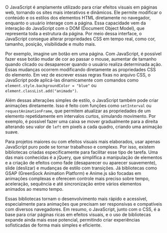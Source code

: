 O JavaScript é amplamente utilizado para criar efeitos visuais em páginas web, tornando os sites mais interativos e dinâmicos. Ele permite modificar o conteúdo e os estilos dos elementos HTML diretamente no navegador, enquanto o usuário interage com a página. Essa capacidade vem da interação do JavaScript com o DOM (Document Object Model), que representa toda a estrutura da página. Por meio dessa interface, o JavaScript consegue alterar propriedades CSS em tempo real, como cor, tamanho, posição, visibilidade e muito mais.

Por exemplo, imagine um botão em uma página. Com JavaScript, é possível fazer esse botão mudar de cor ao passar o mouse, aumentar de tamanho quando clicado ou desaparecer quando o usuário realiza determinada ação. Essas mudanças ocorrem modificando diretamente as propriedades CSS do elemento. Em vez de escrever essas regras fixas no arquivo CSS, o JavaScript pode aplicá-las dinamicamente com comandos como `element.style.backgroundColor = "blue"` ou `element.classList.add("animado")`.

Além dessas alterações simples de estilo, o JavaScript também pode criar animações diretamente. Isso é feito com funções como `setInterval` ou `requestAnimationFrame`, que permitem atualizar as propriedades de um elemento repetidamente em intervalos curtos, simulando movimento. Por exemplo, é possível fazer uma caixa se mover gradualmente para a direita alterando seu valor de `left` em pixels a cada quadro, criando uma animação suave.

Para projetos maiores ou com efeitos visuais mais elaborados, usar apenas JavaScript puro pode se tornar trabalhoso e complexo. Por isso, existem bibliotecas criadas especificamente para facilitar esse tipo de tarefa. Uma das mais conhecidas é a jQuery, que simplifica a manipulação de elementos e a criação de efeitos como fade (desaparecer ou aparecer suavemente), slide (deslizar) e mudanças de estilo com transições. Já bibliotecas como GSAP (GreenSock Animation Platform) e Anime.js são focadas em animações complexas e oferecem controle mais preciso sobre tempo, aceleração, sequência e até sincronização entre vários elementos animados ao mesmo tempo.

Essas bibliotecas tornam o desenvolvimento mais rápido e acessível, especialmente para animações que precisam ser responsivas e compatíveis com diversos navegadores. Em resumo, o JavaScript, junto com o CSS, é a base para criar páginas ricas em efeitos visuais, e o uso de bibliotecas expande ainda mais esse potencial, permitindo criar experiências sofisticadas de forma mais simples e eficiente.
